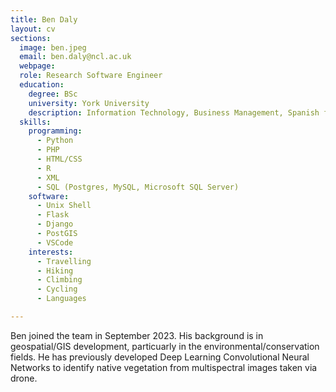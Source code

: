 ```yaml
---
title: Ben Daly
layout: cv
sections:
  image: ben.jpeg
  email: ben.daly@ncl.ac.uk
  webpage: 
  role: Research Software Engineer
  education:
    degree: BSc 
    university: York University
    description: Information Technology, Business Management, Spanish for Business
  skills:
    programming:
      - Python
      - PHP
      - HTML/CSS
      - R
      - XML
      - SQL (Postgres, MySQL, Microsoft SQL Server) 
    software:
      - Unix Shell
      - Flask
      - Django
      - PostGIS
      - VSCode
    interests:
      - Travelling 
      - Hiking
      - Climbing
      - Cycling
      - Languages

---
```

Ben joined the team in September 2023. His background is in geospatial/GIS development, particuarly in the environmental/conservation fields. He has previously developed Deep Learning Convolutional Neural Networks to identify native vegetation from multispectral images taken via drone.    




